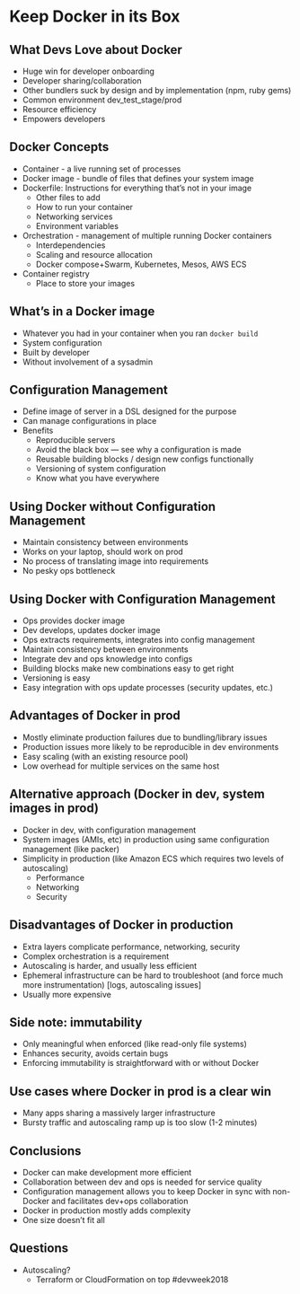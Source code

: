 # Keep Docker in its Box
## What Devs Love about Docker
* Huge win for developer onboarding
* Developer sharing/collaboration
* Other bundlers suck by design and by implementation  (npm, ruby gems)
* Common environment dev_test_stage/prod
* Resource efficiency
* Empowers developers
## Docker Concepts
* Container - a live running set of processes
* Docker image - bundle of files that defines your system image
* Dockerfile: Instructions for everything that’s not in your image
	* Other files to add
	* How to run your container
	* Networking services
	* Environment variables
* Orchestration - management of multiple running Docker containers
	* Interdependencies
	* Scaling and resource allocation
	* Docker compose+Swarm, Kubernetes, Mesos, AWS ECS
* Container registry
	* Place to store your images 
## What’s in a Docker image
* Whatever you had in your container when you ran `docker build`
* System configuration
* Built by developer
* Without involvement of a sysadmin
## Configuration Management
*  Define image of server in a DSL designed for the purpose
* Can manage configurations in place
* Benefits
	* Reproducible servers
	* Avoid the black box — see why a configuration is made
	* Reusable building blocks / design new configs functionally
	* Versioning of system configuration
	* Know what you have everywhere
## Using Docker without Configuration Management
* Maintain consistency between environments
* Works on your laptop, should work on prod
* No process of translating image into requirements
* No pesky ops bottleneck
## Using Docker with Configuration Management
* Ops provides docker image  
* Dev develops, updates docker image
* Ops extracts requirements, integrates into config management
* Maintain consistency between environments
* Integrate dev and ops knowledge into configs
* Building blocks make new combinations easy to get right
* Versioning is easy
* Easy integration with ops update processes (security updates, etc.)
## Advantages of Docker in prod
* Mostly eliminate production failures due to bundling/library issues
* Production issues more likely to be reproducible in dev environments
* Easy scaling (with an existing resource pool)
* Low overhead for multiple services on the same host
## Alternative approach (Docker in dev, system images in prod)
* Docker in dev, with configuration management
* System images (AMIs, etc) in production using same configuration management (like packer)
* Simplicity in production (like Amazon ECS which requires two levels of autoscaling)
	* Performance
	* Networking
	* Security
## Disadvantages of Docker in production
* Extra layers complicate performance, networking, security
* Complex orchestration is a requirement
* Autoscaling is harder, and usually less efficient
* Ephemeral infrastructure can be hard to troubleshoot (and force much more instrumentation) [logs, autoscaling issues]
* Usually more expensive
## Side note: immutability
* Only meaningful when enforced (like read-only file systems)
* Enhances security, avoids certain bugs
* Enforcing immutability is straightforward with or without Docker
## Use cases where Docker in prod is a clear win
* Many apps sharing a massively larger infrastructure
* Bursty traffic and autoscaling ramp up is too slow (1-2 minutes)
## Conclusions
* Docker can make development more efficient
* Collaboration between dev and ops is needed for service quality
* Configuration management allows you to keep Docker in sync with non-Docker and facilitates dev+ops collaboration
* Docker in production mostly adds complexity
* One size doesn’t fit all
## Questions
* Autoscaling?
	* Terraform or CloudFormation on top
#devweek2018
